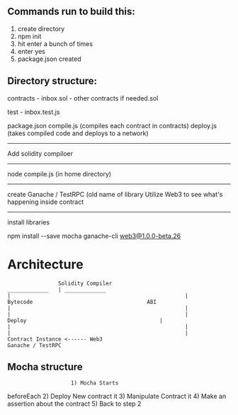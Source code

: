 ## Commands run to build this:

1) create directory
2) npm init
3) hit enter a bunch of times
4) enter yes
5) package.json created


## Directory structure:

contracts
	- inbox.sol
	- other contracts if needed.sol

test
	- inbox.test.js

package.json
compile.js (compiles each contract in contracts)
deploy.js  (takes compiled code and deploys to a network)


____

Add solidity compiloer

____

node compile.js (in home directory)

____
create Ganache / TestRPC (old name of library
Utilize Web3 to see what's happening inside contract


----
install libraries

npm install --save mocha ganache-cli web3@1.0.0-beta.26

# Architecture
```
				Solidity Compiler
_____________	| _____________
|														|
Bytecode								 	ABI
|														|
|														|
Deploy											|
|														|
|														|
Contract Instance <------ Web3
Ganache / TestRPC		
```						


## Mocha structure
						1) Mocha Starts
beforeEach	2) Deploy New contract
it					3) Manipulate Contract
it					4) Make an assertion about the contract
						5) Back to step 2
